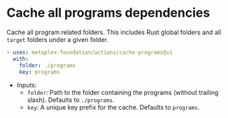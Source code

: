 # Cache all programs dependencies

Cache all program related folders. This includes Rust global folders and all `target` folders under a given folder.

```yaml
- uses: metaplex-foundation/actions/cache-programs@v1
  with:
    folder: ./programs
    key: programs
```

- Inputs:
  - `folder`: Path to the folder containing the programs (without trailing slash). Defaults to `./programs`.
  - `key`: A unique key prefix for the cache. Defaults to `programs`.
